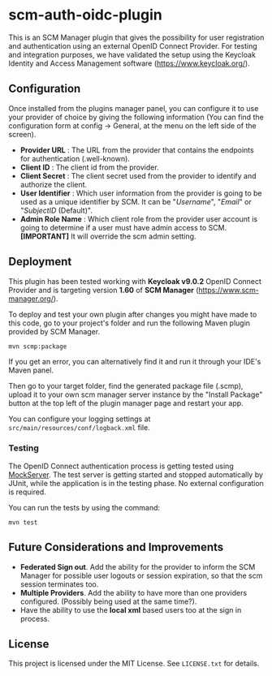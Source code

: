 # scm-auth-oidc-plugin
This is an SCM Manager plugin that gives the possibility for user registration and authentication using an external OpenID Connect Provider. 
For testing and integration purposes, we have validated the setup using the Keycloak Identity and Access Management software (https://www.keycloak.org/).
## Configuration
Once installed from the plugins manager panel, you can configure it to use your provider of choice by giving the following information (You can find the configuration form at config -> General, at the menu on the left side of the screen).

 - **Provider URL** : The URL from the provider that contains the endpoints for authentication (.well-known).
 - **Client ID** : The client id from the provider.
 - **Client Secret** : The client secret used from the provider to identify and authorize the client.
 - **User Identifier** : Which user information from the provider is going to be used as a unique identifier by SCM. It can be "*Username*", "*Email*" or "*SubjectID* (Default)".
 - **Admin Role Name** : Which client role from the provider user account is going to determine if a user must have admin access to SCM. <b>[IMPORTANT]</b> It will override the scm admin setting.
## Deployment
This plugin has been tested working with **Keycloak v9.0.2** OpenID Connect Provider and is targeting version **1.60** of **SCM Manager** (https://www.scm-manager.org/).

To deploy and test your own plugin after changes you might have made to this code, go to your project's folder and run the following Maven plugin provided by SCM Manager.

    mvn scmp:package

If you get an error, you can alternatively find it and run it through your IDE's Maven panel.

Then go to your target folder, find the generated package file (.scmp), upload it to your own scm manager server instance by the "Install Package" button at the top left of the plugin manager page and restart your app.

You can configure your logging settings at `src/main/resources/conf/logback.xml` file.

### Testing

The OpenID Connect authentication process is getting tested using [MockServer](https://www.mock-server.com/). The test server is getting started and stopped automatically by JUnit, while the application is in the testing phase. No external configuration is required.

You can run the tests by using the command:

    mvn test
## Future Considerations and Improvements

 - **Federated Sign out**. Add the ability for the provider to inform the SCM Manager for possible user logouts or session expiration, so that the scm session terminates too.
 - **Multiple Providers**. Add the ability to have more than one providers configured. (Possibly being used at the same time?).
 - Have the ability to use the **local xml** based users too at the sign in process.

## License
This project is licensed under the MIT License. See `LICENSE.txt` for details.